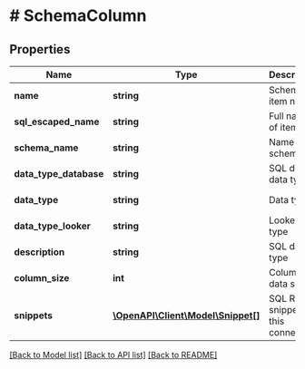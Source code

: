 # # SchemaColumn

## Properties

Name | Type | Description | Notes
------------ | ------------- | ------------- | -------------
**name** | **string** | Schema item name | [optional] [readonly]
**sql_escaped_name** | **string** | Full name of item | [optional] [readonly]
**schema_name** | **string** | Name of schema | [optional] [readonly]
**data_type_database** | **string** | SQL dialect data type | [optional] [readonly]
**data_type** | **string** | Data type | [optional] [readonly]
**data_type_looker** | **string** | Looker data type | [optional] [readonly]
**description** | **string** | SQL data type | [optional] [readonly]
**column_size** | **int** | Column data size | [optional] [readonly]
**snippets** | [**\OpenAPI\Client\Model\Snippet[]**](Snippet.md) | SQL Runner snippets for this connection | [optional] [readonly]

[[Back to Model list]](../../README.md#models) [[Back to API list]](../../README.md#endpoints) [[Back to README]](../../README.md)
